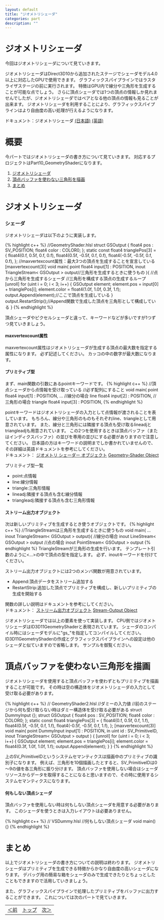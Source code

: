 ```yaml
---
layout: default
title: "ジオメトリシェーダ"
categories: part
description: ""
---
```

<h1 class="under-bar">ジオメトリシェーダ</h1>

今回はジオメトリシェーダについて見ていきます。

ジオメトリシェーダはDirect3D10から追加されたステージでシェーダモデル4.0以上に対応したGPUで使用できます。
グラフィックスパイプラインではラスタライザステージの前に実行されます。
<span class="important">特徴はGPU内で線分や三角形を生成することが可能な点でしょう。</span>
<span class="important">さらに頂点シェーダでは1つの頂点の情報しか見れませんでしたが、ジオメトリシェーダではペアとなる他の頂点の情報も見ることが出来ます。</span>
ジオメトリシェーダを利用することにより、グラフィックスパイプラインはより自由度の高い処理が行えるようになります。

ドキュメント：ジオメトリシェーダ
[(日本語)][Geometry-Shader_JP]
[(英語)][Geometry-Shader_EN]

[Geometry-Shader_JP]:https://msdn.microsoft.com/ja-jp/library/ee415747(v=vs.85).aspx#Geometry_Shader_Stage
[Geometry-Shader_EN]:https://msdn.microsoft.com/en-us/library/windows/desktop/bb205146(v=vs.85).aspx#Geometry_Shader_Stage

<h1 class="under-bar">概要</h1>
今パートではジオメトリシェーダの書き方について見ていきます。
対応するプロジェクトは<span class="important">Part10_GeometryShader</span>になります。
<div class="summary">
  <ol>
    <li><a href="#SHADER">ジオメトリシェーダ</a></li>
    <li><a href="#MAKE_PRIMITIVE">頂点バッファを使わない三角形を描画</a></li>
    <li><a href="#SUMMARY">まとめ</a></li>
  </ol>
</div>

<a name="SHADER"></a>
<h1 class="under-bar">ジオメトリシェーダ</h1>

<h3>シェーダ</h3>
ジオメトリシェーダは以下のように実装します。

{% highlight c++ %}
//GeometryShader.hlsl
struct GSOutput
{
  float4 pos : SV_POSITION;
  float4 color : COLOR0;
};
static const float4 trianglePos[3] = {
  float4(0.f, 0.5f, 0.f, 0.f),
  float4(0.5f, -0.5f, 0.f, 0.f),
  float4(-0.5f, -0.5f, 0.f, 0.f),
};
//maxvertexcount属性：最大3つの頂点を生成することを宣言している
[maxvertexcount(3)]
void main(
  point float4 input[1] : POSITION,
  inout TriangleStream< GSOutput > output//三角形を生成するときに使うもの
){
  //点から三角形を生成するシェーダ
  //三角形を構成する頂点の生成するループ
  [unroll] for (uint i = 0; i < 3; i++)
  {
    GSOutput element;
    element.pos = input[0] + trianglePos[i];
    element.color = float4(1.0f, 1.0f, 0.3f, 1.f);
    output.Append(element);//ここで頂点を生成している
  }
  output.RestartStrip();//Append関数で生成した頂点を三角形として構成している
}
{% endhighlight %}

頂点シェーダやピクセルシェーダと違って、キーワードなどが多いですが1つずつ見ていきましょう。

<h4>maxvertexcount属性</h4>
<span class="keyward">maxvertexcount属性</span>はジオメトリシェーダが生成する頂点の最大数を指定する属性になります。
必ず記述してください。
カッコの中の数字が最大数になります。

<h4>プリミティブ型</h4>
まず、main関数の引数にある<span class="keyward">pointキーワード</span>です。
{% highlight c++ %}
//頂点シェーダから点情報を受け取っている
//必ず配列にすること
void main(
  point float4 input[1] : POSITION,
  ...
//線分の場合
  line float4 input[2] : POSITION,
//三角形の場合
  triangle float4 input[3] : POSITION,
{% endhighlight %}

<span class="important"><span class="keyward">pointキーワード</span>はジオメトリシェーダの入力として点情報が渡されることを表しています。</span>
<span class="important">もちろん、線分や三角形のものもそれぞれ<span class="keyward">line</span>、<span class="keyward">triangle</span>として用意されています。</span>
<span class="important">また、線分と三角形には隣接する頂点も受け取る<span class="keyward">lineadj</span>と<span class="keyward">triangleadj</span>も用意されています。</span>
<span class="important">この2つを使用するときは頂点バッファ（またはインディクスバッファ）の並びを専用の並びにする必要がありますので注意してください。</span>
日本語の方はキーワードの説明までしか書かれていませんので、その詳細は英語ドキュメントを参考にしてください。
<br>ドキュメント：
[ジオメトリ シェーダー オブジェクト][Geometry-Shader_Object_JP]
[Geometry-Shader Object][Geometry-Shader_Object_EN]

[Geometry-Shader_Object_JP]:https://msdn.microsoft.com/ja-jp/library/ee418313(v=vs.85).aspx
[Geometry-Shader_Object_EN]:https://msdn.microsoft.com/en-us/library/windows/desktop/bb509609(v=vs.85).aspx

プリミティブ型一覧
<ul>
  <li>point:点情報</li>
  <li>line:線分情報</li>
  <li>triangle:三角形情報</li>
  <li>lineadj:隣接する頂点も含む線分情報</li>
  <li>triangleadj:隣接する頂点も含む三角形情報</li>
</ul>

<h4>ストリーム出力オブジェクト</h4>
次は新しいプリミティブを生成するとき使うオブジェクトです。
{% highlight c++ %}
//TriangleStreamは三角形を生成するときに使うもの
void main(
  ...
  inout TriangleStream< GSOutput > output){
//線分の場合
  inout LineStream< GSOutput > output
//点の場合
  inout PointStream< GSOutput > output
{% endhighlight %}
<span class="keyward">TriangleStream</span>が三角形の生成を行います。
<span class="important">テンプレート引数のように<span class="keyward"><...></span>の中で頂点の型を指定します。</span>
<span class="important">必ず、inoutキーワードを付けてください。</span>

ストリーム出力オブジェクトには2つのメンバ関数が用意されています。
<ul>
  <li>Append:頂点データをストリーム追加する</li>
  <li>RestartStrip:追加した頂点でプリミティブを構成し、新しいプリミティブの生成を開始する</li>
</ul>

関数の詳しい説明はドキュメントを参考にしてください。
<br>ドキュメント：
[ストリーム出力オブジェクト][Stream-Output_Object_JP]
[Stream-Output Object][Stream-Output_Object_EN]

[Stream-Output_Object_JP]:https://msdn.microsoft.com/ja-jp/library/ee418375(v=vs.85).aspx
[Stream-Output_Object_EN]:https://msdn.microsoft.com/en-us/library/windows/desktop/bb509661(v=vs.85).aspx

ジオメトリシェーダでは以上の要素を使って実装します。
CPU側ではジオメトリシェーダは<span class="keyward">ID3D11GeometryShader</span>と表現されています。
シェーダのコンパイル時にはシェーダモデルに<span class="keyward">"gs_"</span>を指定してコンパイルしてください。
<span class="keyward">ID3D11GeometryShader</span>の作成とグラフィックスパイプラインへの設定は他のシェーダと似ていますので省略します。
サンプルを御覧ください。

<a name="MAKE_PRIMITIVE"></a>
<h1 class="under-bar">頂点バッファを使わない三角形を描画</h1>

<span class="important">ジオメトリシェーダを使用すると頂点バッファを使わずともプリミティブを描画することが可能です。</span>
その時は空の構造体をジオメトリシェーダの入力として受け取る必要があります。

{% highlight c++ %}
// GeometryShader2.hlsl
//ダミーの入力値
//前のステージから何も受け取らない時はダミー構造体を受け取る必要がある
struct DummyInput {};
struct GSOutput
{
  float4 pos : SV_POSITION;
  float4 color : COLOR0;
};
static const float4 trianglePos[3] = {
  float4(0.f, 0.5f, 0.f, 1.f),
  float4(0.5f, -0.5f, 0.f, 1.f),
  float4(-0.5f, -0.5f, 0.f, 1.f),
};
[maxvertexcount(3)]
void main(
  point DummyInput input[1] : POSITION,
  in uint id : SV_PrimitiveID,
  inout TriangleStream< GSOutput > output
  )
{
  [unroll] for (uint i = 0; i < 3; i++) {
    GSOutput element;
    element.pos = trianglePos[i];
    element.color = float4(0.3f, 1.0f, 1.0f, 1.f);
    output.Append(element);
  }
}
{% endhighlight %}

上の<span class="keyward">SV_PrimitiveID</span>というシステムセマンティクスは描画中のプリミティブの識別子になります。
例えば、三角形を10個描画したとすると、<span class="keyward">SV_PrimitiveID</span>は0～9の値を各三角形に振り分けます。
頂点バッファを使用しない場合はシェーダリソースからデータを取得することになると思いますので、その時に使用するシステムセマンティクスになります。

<h4>何もしない頂点シェーダ</h4>
<span class="important">頂点バッファを使用しない時は何もしない頂点シェーダを用意する必要があります。</span>
<span class="important">このシェーダを使うときは入力レイアウトは必要ありません。</span>

{% highlight c++ %}
// VSDummy.hlsl
//何もしない頂点シェーダ
void main()
{}
{% endhighlight %}

<a name="SUMMARY"></a>
<h1 class="under-bar">まとめ</h1>

以上でジオメトリシェーダの書き方についての説明は終わります。
<span class="important">ジオメトリシェーダはプリミティブを生成できる特徴からかなり自由度の高いシェーダになります。</span>
デバッグ用の簡易な箱をシェーダのみで生成できたりとちょっとしたこともできますので活用していきましょう。

また、グラフィックスパイプラインで処理したプリミティブをバッファに出力することができます。
これについては次のパートで見ていきます。

<table class="table table-condensed">
  <tbody>
    <tr>
      <td class="left"><a href="{% if site.github.url %}{{ site.github.url }}{% else %}{{ "/" | prepend: site.url }}{% endif %}part/rasterizer-state">＜前</a></td>
      <td class="center"><a href="{% if site.github.url %}{{ site.github.url }}{% else %}{{ "/" | prepend: site.url }}{% endif %}">トップ</a></td>
      <td class="right"><a href="{% if site.github.url %}{{ site.github.url }}{% else %}{{ "/" | prepend: site.url }}{% endif %}part/stream-output">次＞</a></td>
    </tr>
  </tbody>
</table>
